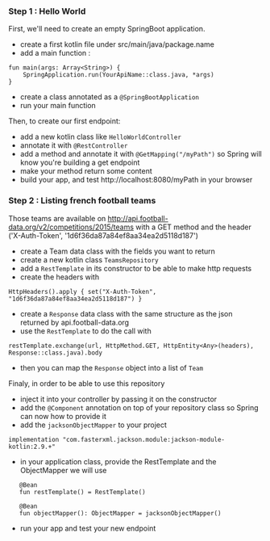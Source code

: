 ### Step 1 : Hello World
First, we'll need to create an empty SpringBoot application.
 - create a first kotlin file under src/main/java/package.name
 - add a main function :
 ```
 fun main(args: Array<String>) {
     SpringApplication.run(YourApiName::class.java, *args)
 }
 ```
 - create a class annotated as a `@SpringBootApplication`
 - run your main function

Then, to create our first endpoint:
 - add a new kotlin class like `HelloWorldController`
 - annotate it with `@RestController`
 - add a method and annotate it with `@GetMapping("/myPath")` so Spring will know you're building a get endpoint
 - make your method return some content
 - build your app, and test http://localhost:8080/myPath in your browser


### Step 2 : Listing french football teams
Those teams are available on http://api.football-data.org/v2/competitions/2015/teams with a GET method
and the header ('X-Auth-Token', '1d6f36da87a84ef8aa34ea2d5118d187')

 - create a Team data class with the fields you want to return
 - create a new kotlin class `TeamsRepository`
 - add a `RestTemplate` in its constructor to be able to make http requests
 - create the headers with
 ```
 HttpHeaders().apply { set("X-Auth-Token", "1d6f36da87a84ef8aa34ea2d5118d187") }
 ```
 - create a `Response` data class with the same structure as the json returned by api.football-data.org
 - use the `RestTemplate` to do the call with
 ```
 restTemplate.exchange(url, HttpMethod.GET, HttpEntity<Any>(headers), Response::class.java).body
 ```
 - then you can map the `Response` object into a list of `Team`

Finaly, in order to be able to use this repository
 - inject it into your controller by passing it on the constructor
 - add the `@Component` annotation on top of your repository class so Spring can now how to provide it
 - add the `jacksonObjectMapper` to your project
 ```
 implementation "com.fasterxml.jackson.module:jackson-module-kotlin:2.9.+"
 ```
 - in your application class, provide the RestTemplate and the ObjectMapper we will use
 ```
    @Bean
    fun restTemplate() = RestTemplate()

    @Bean
    fun objectMapper(): ObjectMapper = jacksonObjectMapper()
 ```
 - run your app and test your new endpoint


